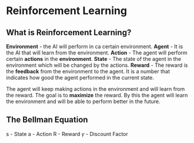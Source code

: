 
# Reinforcement Learning

## What is Reinforcement Learning?

**Environment** - the AI will perform in ca certain environment.
**Agent** - It is the AI that will learn from the environment. 
**Action** - The agent will perform certain **actions** in the **environment**. 
**State** - The state of the agent in the environment which will be changed by the actions.
**Reward** - The reward is the **feedback** from the environment to the agent. It is a number that indicates how good the agent performed in the current state.

The agent will keep making actions in the environment and will learn from the reward. The goal is to **maximize** the reward.
By this the agent will learn the environment and will be able to perform better in the future.

## The Bellman Equation

s - State
a - Action
R - Reward
$\gamma$ - Discount Factor






